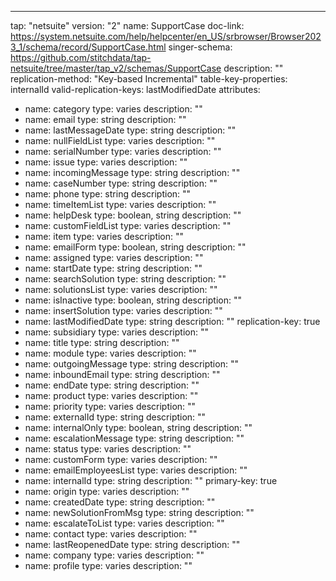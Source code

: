 ---
tap: "netsuite"
version: "2"
name: SupportCase
doc-link: https://system.netsuite.com/help/helpcenter/en_US/srbrowser/Browser2023_1/schema/record/SupportCase.html
singer-schema: https://github.com/stitchdata/tap-netsuite/tree/master/tap_v2/schemas/SupportCase
description: ""
replication-method: "Key-based Incremental"
table-key-properties: internalId
valid-replication-keys: lastModifiedDate
attributes:
- name: category
  type: varies
  description: ""
- name: email
  type: string
  description: ""
- name: lastMessageDate
  type: string
  description: ""
- name: nullFieldList
  type: varies
  description: ""
- name: serialNumber
  type: varies
  description: ""
- name: issue
  type: varies
  description: ""
- name: incomingMessage
  type: string
  description: ""
- name: caseNumber
  type: string
  description: ""
- name: phone
  type: string
  description: ""
- name: timeItemList
  type: varies
  description: ""
- name: helpDesk
  type: boolean, string
  description: ""
- name: customFieldList
  type: varies
  description: ""
- name: item
  type: varies
  description: ""
- name: emailForm
  type: boolean, string
  description: ""
- name: assigned
  type: varies
  description: ""
- name: startDate
  type: string
  description: ""
- name: searchSolution
  type: string
  description: ""
- name: solutionsList
  type: varies
  description: ""
- name: isInactive
  type: boolean, string
  description: ""
- name: insertSolution
  type: varies
  description: ""
- name: lastModifiedDate
  type: string
  description: ""
  replication-key: true
- name: subsidiary
  type: varies
  description: ""
- name: title
  type: string
  description: ""
- name: module
  type: varies
  description: ""
- name: outgoingMessage
  type: string
  description: ""
- name: inboundEmail
  type: string
  description: ""
- name: endDate
  type: string
  description: ""
- name: product
  type: varies
  description: ""
- name: priority
  type: varies
  description: ""
- name: externalId
  type: string
  description: ""
- name: internalOnly
  type: boolean, string
  description: ""
- name: escalationMessage
  type: string
  description: ""
- name: status
  type: varies
  description: ""
- name: customForm
  type: varies
  description: ""
- name: emailEmployeesList
  type: varies
  description: ""
- name: internalId
  type: string
  description: ""
  primary-key: true
- name: origin
  type: varies
  description: ""
- name: createdDate
  type: string
  description: ""
- name: newSolutionFromMsg
  type: string
  description: ""
- name: escalateToList
  type: varies
  description: ""
- name: contact
  type: varies
  description: ""
- name: lastReopenedDate
  type: string
  description: ""
- name: company
  type: varies
  description: ""
- name: profile
  type: varies
  description: ""
